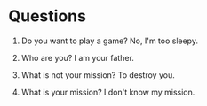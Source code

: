 # Questions

1. Do you want to play a game?
No, I'm too sleepy.
2. Who are you?
I am your father.

3. What is not your mission?
To destroy you.

4. What is your mission?
I don't know my mission.
